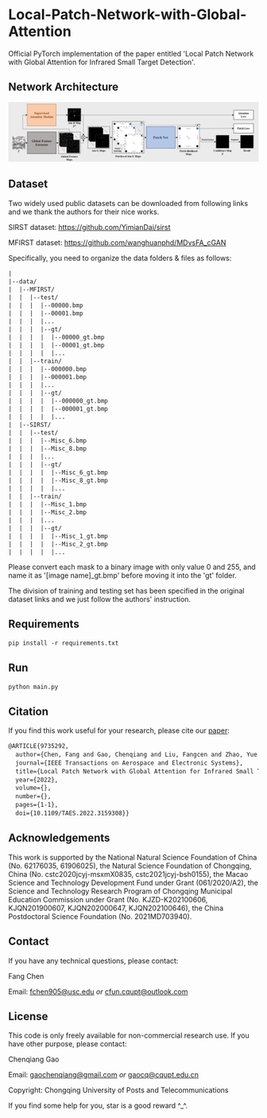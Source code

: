 # Local-Patch-Network-with-Global-Attention
Official PyTorch implementation of the paper entitled 'Local Patch Network with Global Attention for Infrared Small Target Detection'.

## Network Architecture

![](./figures/network_architecture.jpg)

## Dataset

Two widely used public datasets can be downloaded from following links and we thank the authors for their nice works.

SIRST dataset: https://github.com/YimianDai/sirst

MFIRST dataset: https://github.com/wanghuanphd/MDvsFA_cGAN

Specifically, you need to organize the data folders & files as follows:

``` shell
|
|--data/
|  |--MFIRST/
|  |  |--test/
|  |  |  |--00000.bmp
|  |  |  |--00001.bmp
|  |  |  |...
|  |  |  |--gt/
|  |  |  |  |--00000_gt.bmp
|  |  |  |  |--00001_gt.bmp
|  |  |  |  |...
|  |  |--train/
|  |  |  |--000000.bmp
|  |  |  |--000001.bmp
|  |  |  |...
|  |  |  |--gt/
|  |  |  |  |--000000_gt.bmp
|  |  |  |  |--000001_gt.bmp
|  |  |  |  |...
|  |--SIRST/
|  |  |--test/
|  |  |  |--Misc_6.bmp
|  |  |  |--Misc_8.bmp
|  |  |  |...
|  |  |  |--gt/
|  |  |  |  |--Misc_6_gt.bmp
|  |  |  |  |--Misc_8_gt.bmp
|  |  |  |  |...
|  |  |--train/
|  |  |  |--Misc_1.bmp
|  |  |  |--Misc_2.bmp
|  |  |  |...
|  |  |  |--gt/
|  |  |  |  |--Misc_1_gt.bmp
|  |  |  |  |--Misc_2_gt.bmp
|  |  |  |  |...
```

Please convert each mask to a binary image with only value 0 and 255, and name it as '[image name]_gt.bmp' before moving it into the 'gt' folder.

The division of training and testing set has been specified in the original dataset links and we just follow the authors' instruction.

## Requirements

``` shell
pip install -r requirements.txt
```

## Run

```shell
python main.py
```

## Citation

If you find this work useful for your research, please cite our [paper](https://ieeexplore.ieee.org/document/9735292):

```latex
@ARTICLE{9735292,
  author={Chen, Fang and Gao, Chenqiang and Liu, Fangcen and Zhao, Yue and Zhou, Yuxi and Meng, Deyu and Zuo, Wangmeng},
  journal={IEEE Transactions on Aerospace and Electronic Systems}, 
  title={Local Patch Network with Global Attention for Infrared Small Target Detection}, 
  year={2022},
  volume={},
  number={},
  pages={1-1},
  doi={10.1109/TAES.2022.3159308}}
```

## Acknowledgements

This work is supported by the National Natural Science Foundation  of China (No. 62176035, 61906025), the Natural Science Foundation of Chongqing, China (No. cstc2020jcyj-msxmX0835, cstc2021jcyj-bsh0155),  the Macao Science and Technology Development Fund under Grant (061/2020/A2), the Science and Technology Research Program of Chongqing Municipal Education Commission under Grant (No. KJZD-K202100606, KJQN201900607, KJQN202000647, KJQN202100646), the China Postdoctoral Science Foundation (No. 2021MD703940).

## Contact

If you have any technical questions, please contact:

Fang Chen

Email: [fchen905@usc.edu](mailto:fchen905@usc.edu) *or* [cfun.cqupt@outlook.com](mailto:cfun.cqupt@outlook.com)

## License

This code is only freely available for non-commercial research use. If you have other purpose, please contact:

Chenqiang Gao

Email: [gaochenqiang@gmail.com](mailto:gaochenqiang@gmail.com) *or* [gaocq@cqupt.edu.cn](mailto:gaocq@cqupt.edu.cn)

Copyright: Chongqing University of Posts and Telecommunications

If you find some help for you, star is a good reward ^_^.
